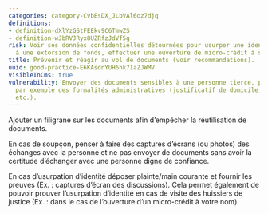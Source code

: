 ```yaml
---
categories: category-CvbEsDX_JLbVAl6oz7djq
definitions:
- definition-dXlYzGStFEEkv9C6TmwZS
- definition-wJbRVJRyx8UZRfzJdVf5g
risk: Voir ses données confidentielles détournées pour usurper une identité, procéder
  à une extorsion de fonds, effectuer une ouverture de micro-crédit à son nom, etc.).
title: Prévenir et réagir au vol de documents (voir recommandations).
uuid: good-practice-E6KAsdnYUH6hk7IaZJWMV
visibleInCms: true
vulnerability: Envoyer des documents sensibles à une personne tierce, pour effectuer
  par exemple des formalités administratives (justificatif de domicile, avis d’imposition,
  etc.).
---
```


<!--StartFragment-->

Ajouter un filigrane sur les documents afin d’empêcher la réutilisation de documents.

En cas de soupçon, penser à faire des captures d’écrans (ou photos) des échanges avec la personne et ne pas envoyer de documents sans avoir la certitude d’échanger avec une personne digne de confiance.

En cas d’usurpation d’identité déposer plainte/main courante et fournir les preuves (Ex. : captures d’écran des discussions). Cela permet également de pouvoir prouver l’usurpation d’identité en cas de visite des huissiers de justice (Ex. : dans le cas de l’ouverture d’un micro-crédit à votre nom).

<!--EndFragment-->